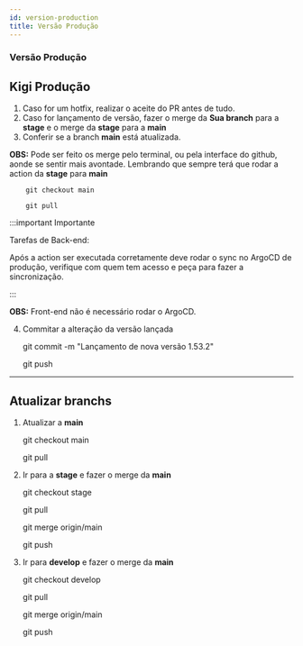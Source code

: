 ```yaml
---
id: version-production
title: Versão Produção
---
```


### Versão Produção

## Kigi Produção

1. Caso for um hotfix, realizar o aceite do PR antes de tudo.
2. Caso for lançamento de versão, fazer o merge da **Sua branch** para a **stage** e o merge da **stage** para a **main**
3. Conferir se a branch **main** está atualizada.

**OBS:** Pode ser feito os merge pelo terminal, ou pela interface do github, aonde se sentir mais avontade. Lembrando que sempre terá que rodar a action da **stage** para **main**

```
    git checkout main

    git pull

```

:::important Importante

Tarefas de Back-end:

Após a action ser executada corretamente deve rodar o sync no ArgoCD de produção, verifique com quem tem acesso e peça para fazer a sincronização.

:::

**OBS:** Front-end não é necessário rodar o ArgoCD.

4. Commitar a alteração da versão lançada

   git commit -m "Lançamento de nova versão 1.53.2"

   git push

---

## Atualizar branchs

1. Atualizar a **main**

   git checkout main

   git pull

1. Ir para a **stage** e fazer o merge da **main**

   git checkout stage

   git pull

   git merge origin/main

   git push

1. Ir para **develop** e fazer o merge da **main**

   git checkout develop

   git pull

   git merge origin/main

   git push
